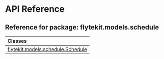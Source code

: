 # API Reference

## Reference for package: flytekit.models.schedule

| Classes  |
| :------------- |
| [flytekit.models.schedule.Schedule](flytekit_models_schedule_schedule) |
